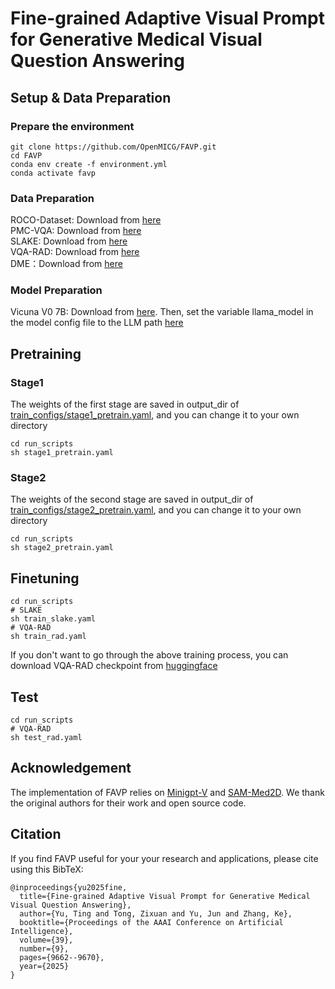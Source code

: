 # Fine-grained Adaptive Visual Prompt for Generative Medical Visual Question Answering

## Setup & Data Preparation

### Prepare the environment

    git clone https://github.com/OpenMICG/FAVP.git
    cd FAVP
    conda env create -f environment.yml
    conda activate favp

### Data Preparation
ROCO-Dataset: Download from [here](https://www.kaggle.com/datasets/virajbagal/roco-dataset)  
PMC-VQA: Download from [here](https://huggingface.co/datasets/xmcmic/PMC-VQA)  
SLAKE: Download from [here](https://huggingface.co/datasets/BoKelvin/SLAKE)  
VQA-RAD: Download from [here](https://huggingface.co/datasets/flaviagiammarino/vqa-rad)  
DME：Download from [here](https://zenodo.org/records/6784358)  

### Model Preparation
Vicuna V0 7B: Download from [here](https://huggingface.co/Vision-CAIR/vicuna-7b/tree/main). Then, set the variable llama_model in the model config file to the LLM path [here](favp/configs/models/vicuna0.yaml)

## Pretraining

### Stage1
The weights of the first stage are saved in output_dir of [train_configs/stage1_pretrain.yaml](train_configs/stage1_pretrain.yaml), and you can change it to your own directory

    cd run_scripts
    sh stage1_pretrain.yaml

### Stage2
The weights of the second stage are saved in output_dir of [train_configs/stage2_pretrain.yaml](train_configs/stage2_pretrain.yaml), and you can change it to your own directory

    cd run_scripts
    sh stage2_pretrain.yaml
    
## Finetuning

    cd run_scripts
    # SLAKE
    sh train_slake.yaml
    # VQA-RAD
    sh train_rad.yaml
    
If you don't want to go through the above training process, you can download VQA-RAD checkpoint from [huggingface](https://huggingface.co/Tzx1123/FAVP/tree/main)

## Test
    cd run_scripts
    # VQA-RAD
    sh test_rad.yaml

## Acknowledgement
The implementation of FAVP relies on [Minigpt-V](https://github.com/Vision-CAIR/MiniGPT-4) and [SAM-Med2D](https://github.com/OpenGVLab/SAM-Med2D). We thank the original authors for their work and open source code.

## Citation
If you find FAVP useful for your your research and applications, please cite using this BibTeX:

    @inproceedings{yu2025fine,
      title={Fine-grained Adaptive Visual Prompt for Generative Medical Visual Question Answering},
      author={Yu, Ting and Tong, Zixuan and Yu, Jun and Zhang, Ke},
      booktitle={Proceedings of the AAAI Conference on Artificial Intelligence},
      volume={39},
      number={9},
      pages={9662--9670},
      year={2025}
    }
